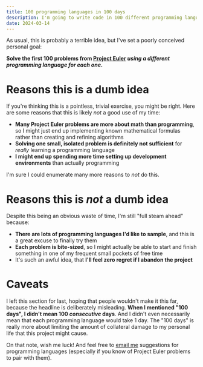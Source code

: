 ```yaml
---
title: 100 programming languages in 100 days
description: I'm going to write code in 100 different programming languages. For fun.
date: 2024-03-14
---
```

As usual, this is probably a terrible idea, but I've set a poorly conceived personal goal:

**Solve the first 100 problems from [Project Euler](https://projecteuler.net/) *using a different programming language for each one*.**

# Reasons this is a dumb idea
If you're thinking this is a pointless, trivial exercise, you might be right. Here are some reasons that this is likely *not* a good use of my time:

* **Many Project Euler problems are more about math than programming**, so I might just end up implementing known mathematical formulas rather than creating and refining algorithms
* **Solving one small, isolated problem is definitely not sufficient** for *really* learning a programming language
* **I might end up spending more time setting up development environments** than actually programming

I'm sure I could enumerate many more reasons to *not* do this.

# Reasons this is *not* a dumb idea
Despite this being an obvious waste of time, I'm still "full steam ahead" because:

* **There are lots of programming languages I'd like to sample**, and this is a great excuse to finally try them
* **Each problem is bite-sized**, so I might actually be able to start and finish something in one of my frequent small pockets of free time
* It's such an awful idea, that **I'll feel zero regret if I abandon the project**

# Caveats
I left this section for last, hoping that people wouldn't make it this far, because the headline is deliberately misleading. **When I mentioned "100 days", I didn't mean 100 *consecutive* days**. And I didn't even necessarily mean that each programming language would take 1 day. The "100 days" is really more about limiting the amount of collateral damage to my personal life that this project might cause.

On that note, wish me luck! And feel free to [email me](mailto:log@schemescape.com) suggestions for programming languages (especially if you know of Project Euler problems to pair with them).